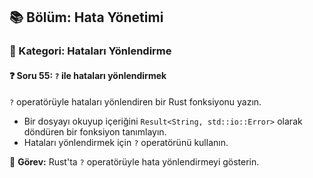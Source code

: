 ## 📚 Bölüm: Hata Yönetimi  
### 🔹 Kategori: Hataları Yönlendirme  
#### ❓ Soru 55: `?` ile hataları yönlendirmek

`?` operatörüyle hataları yönlendiren bir Rust fonksiyonu yazın.

- Bir dosyayı okuyup içeriğini `Result<String, std::io::Error>` olarak döndüren bir fonksiyon tanımlayın.
- Hataları yönlendirmek için `?` operatörünü kullanın.

🔧 **Görev:** Rust'ta `?` operatörüyle hata yönlendirmeyi gösterin.

